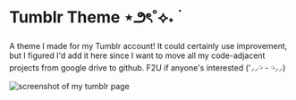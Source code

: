 # Tumblr Theme ⋆౨ৎ˚⟡˖ ࣪
A theme I made for my Tumblr account! It could certainly use improvement, but I figured I'd add it here since I want to move all my code-adjacent projects from google drive to github. F2U if anyone's interested ('⸝⸝𓏗 - 𓏗⸝⸝)

![screenshot of my tumblr page](https://baileylockheart.github.io/images/tumblr.png)
